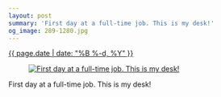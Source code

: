 ```yaml
---
layout: post
summary: 'First day at a full-time job. This is my desk!'
og_image: 289-1280.jpg
---
```


<div class="post">
 <time>
  <a href="/289">
   {{ page.date | date: "%B %-d, %Y" }}
  </a>
 </time>
 <a href="/289">
  <figure data-taken="2/11/2014">
   <img alt="First day at a full-time job. This is my desk!" sizes="(min-width: 700px) 50vw, calc(100vw - 2rem)" src="{{ site.assets_url }}/289-640.jpg" srcset="{{ site.assets_url }}/289-1280.jpg 1280w, {{ site.assets_url }}/289-960.jpg 960w, {{ site.assets_url }}/289-640.jpg 640w, {{ site.assets_url }}/289-320.jpg 320w"/>
  </figure>
 </a>
 <span>
  First day at a full-time job. This is my desk!
 </span>
</div>

